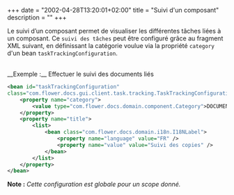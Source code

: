 +++
date = "2002-04-28T13:20:01+02:00"
title = "Suivi d'un composant"
description = ""
+++

Le suivi d’un composant permet de visualiser les différentes tâches liées à un composant. Ce `suivi des tâches` peut être configuré grâce au fragment XML suivant, en définissant la catégorie voulue via la propriété ``category`` d'un bean ``taskTrackingConfiguration``.

<br/>
__Exemple :__ Effectuer le suivi des documents liés

```xml
<bean id="taskTrackingConfiguration" 
class="com.flower.docs.gui.client.task.tracking.TaskTrackingConfiguration">
	<property name="category">
		<value type="com.flower.docs.domain.component.Category">DOCUMENT</value>
	</property>
	<property name="title">
		<list>
			<bean class="com.flower.docs.domain.i18n.I18NLabel">
				<property name="language" value="FR" />
				<property name="value" value="Suivi des copies" />
			</bean>
		</list>
	</property>
</bean>
```

__Note :__ *Cette configuration est globale pour un scope donné.*